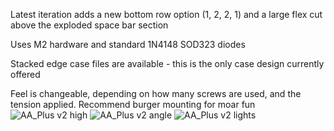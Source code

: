 Latest iteration adds a new bottom row option (1, 2, 2, 1) and a large flex cut above the exploded space bar section

Uses M2 hardware and standard 1N4148 SOD323 diodes

Stacked edge case files are available - this is the only case design currently offered

Feel is changeable, depending on how many screws are used, and the tension applied. Recommend burger mounting for moar fun
![AA_Plus v2 high](https://user-images.githubusercontent.com/69826495/163284851-4e1e5096-990a-4774-a731-bbc46073c6aa.jpg)
![AA_Plus v2 angle](https://user-images.githubusercontent.com/69826495/163284863-db19648b-e60c-46e3-86d4-a223c2035fd7.JPG)
![AA_Plus v2 lights](https://user-images.githubusercontent.com/69826495/163284869-7f7f8d73-4db2-46bc-86d3-8177039e06ae.jpg)
